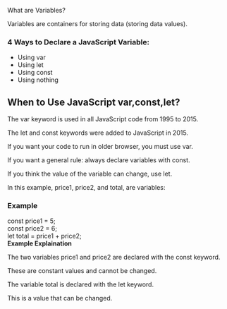 What are Variables?

Variables are containers for storing data (storing data values).

### **4 Ways to Declare a JavaScript Variable:**

-   Using var
-   Using let
-   Using const
-   Using nothing

## When to Use JavaScript var,const,let?

The var keyword is used in all JavaScript code from 1995 to 2015.

The let and const keywords were added to JavaScript in 2015.

If you want your code to run in older browser, you must use var.

If you want a general rule: always declare variables with const.

If you think the value of the variable can change, use let.

In this example, price1, price2, and total, are variables:

### **Example**

const price1 = 5;  
const price2 = 6;  
let total = price1 + price2;  
**Example Explaination**

The two variables price1 and price2 are declared with the const keyword.

These are constant values and cannot be changed.

The variable total is declared with the let keyword.

This is a value that can be changed.
